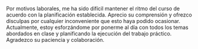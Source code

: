 Por motivos laborales, me ha sido difícil mantener el ritmo del curso de acuerdo con la planificación establecida. Aprecio su comprensión y ofrezco disculpas por cualquier inconveniente que esto haya podido ocasionar. Actualmente, estoy esforzándome por ponerme al día con todos los temas abordados en clase y planificando la ejecución del trabajo práctico. Agradezco su paciencia y colaboración.